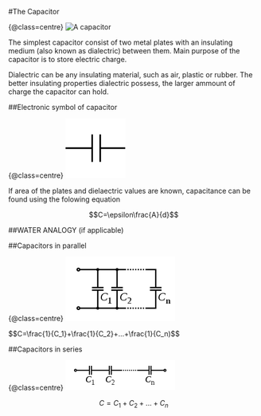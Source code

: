 #The Capacitor

{@class=centre}
![A capacitor](../resources/capacitor.jpeg)

The simplest capacitor consist of two metal plates with an insulating medium (also known as dialectric) between them.
Main purpose of the capacitor is to store electric charge.

Dialectric can be any insulating material, such as air, plastic or rubber. The better insulating properties dialectric possess,
the larger ammount of charge the capacitor can hold.

##Electronic symbol of capacitor

{@class=centre}
![electric symbol of the capacitor](../resources/cap_sym.png)

If area of the plates and dielaectric values are known, capacitance can be found using the folowing equation

$$C=\epsilon\frac{A}{d}$$

##WATER ANALOGY (if applicable)

##Capacitors in parallel

{@class=centre}
![in parallel](../resources/cap_par.png)

$$C=\frac{1}{C_1}+\frac{1}{C_2}+...+\frac{1}{C_n)$$

##Capacitors in series

{@class=centre}
![in series](../resources/cap_ser.png)

$$C=C_1+C_2+...+C_n$$

